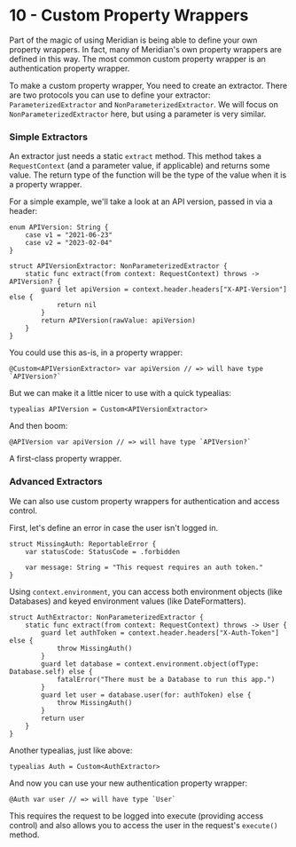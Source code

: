# 10 - Custom Property Wrappers

Part of the magic of using Meridian is being able to define your own property wrappers. In fact, many of Meridian's own property wrappers are defined in this way. The most common custom property wrapper is an authentication property wrapper.

To make a custom property wrapper, You need to create an extractor. There are two protocols you can use to define your extractor: `ParameterizedExtractor` and `NonParameterizedExtractor`. We will focus on `NonParameterizedExtractor` here, but using  a parameter is very similar.

### Simple Extractors

An extractor just needs a static `extract` method. This method takes a `RequestContext` (and a parameter value, if applicable) and returns some value. The return type of the function will be the type of the value when it is a property wrapper.

For a simple example, we'll take a look at an API version, passed in via a header:

    enum APIVersion: String {
        case v1 = "2021-06-23"
        case v2 = "2023-02-04"
    }
    
    struct APIVersionExtractor: NonParameterizedExtractor {
        static func extract(from context: RequestContext) throws -> APIVersion? {
            guard let apiVersion = context.header.headers["X-API-Version"] else {
                return nil
            }
            return APIVersion(rawValue: apiVersion)
        }
    }

You could use this as-is, in a property wrapper:

    @Custom<APIVersionExtractor> var apiVersion // => will have type `APIVersion?`

But we can make it a little nicer to use with a quick typealias:

    typealias APIVersion = Custom<APIVersionExtractor>

And then boom:

    @APIVersion var apiVersion // => will have type `APIVersion?`

A first-class property wrapper.

### Advanced Extractors

We can also use custom property wrappers for authentication and access control.

First, let's define an error in case the user isn't logged in.

    struct MissingAuth: ReportableError {    
        var statusCode: StatusCode = .forbidden
        
        var message: String = "This request requires an auth token."
    }

Using `context.environment`, you can access both environment objects (like Databases) and keyed environment values (like DateFormatters).

    struct AuthExtractor: NonParameterizedExtractor {
        static func extract(from context: RequestContext) throws -> User {
            guard let authToken = context.header.headers["X-Auth-Token"] else {
                throw MissingAuth()
            }
            guard let database = context.environment.object(ofType: Database.self) else {
                fatalError("There must be a Database to run this app.")
            }
            guard let user = database.user(for: authToken) else {
                throw MissingAuth()
            }
            return user
        }
    }

Another typealias, just like above:

    typealias Auth = Custom<AuthExtractor>

And now you can use your new authentication property wrapper:

    @Auth var user // => will have type `User`

This requires the request to be logged into execute (providing access control) and also allows you to access the user in the request's `execute()` method.
